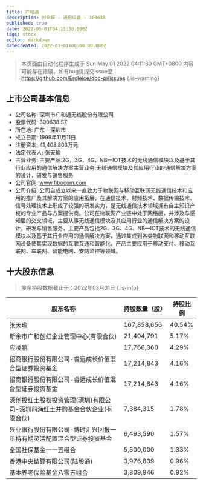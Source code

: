```yaml
---
title: 广和通
description: 创业板 - 通信设备 - 300638
published: true
date: 2022-05-01T04:11:30.000Z
tags: stock
editor: markdown
dateCreated: 2022-01-01T00:00:00.000Z
---
```


> 本页面由自动化程序生成于 Sun May 01 2022 04:11:30 GMT+0800
> 内容可能存在错误，如有bug请提交issue至：https://github.com/Eroleice/doc-pi/issues
{.is-warning}

## 上市公司基本信息
- 公司名称: 深圳市广和通无线股份有限公司
- 股票代码: 300638.SZ
- 所在地: 广东 - 深圳市
- 成立日期: 1999年11月11日
- 注册资本: 41,408.803万元
- 法定代表人: 张天瑜
- 主营业务: 主要产品:2G，3G，4G，NB—IOT技术的无线通信模块以及基于其行业应用的通信解决方案主营业务:无线通信模块及其应用行业的通信解决方案的设计，研发与销售服务
- 公司官网: www.fibocom.com
- 公司介绍: 公司自成立以来一直致力于物联网与移动互联网无线通信技术和应用的推广及其解决方案的应用拓展，在通信技术、射频技术、数据传输技术、信号处理技术上形成了较强的研发实力，是无线通信技术领域拥有自主知识产权的专业产品与方案提供商。公司在物联网产业链中处于网络层，并涉及与感知层的交叉领域，主要从事无线通信模块及其应用行业的通信解决方案的设计，研发与销售服务，主要产品包括2G、3G、4G、NB—IOT技术的无线通信模块以及基于其行业应用的通信解决方案，通过集成到各类物联网和移动互联网设备使其实现数据的互联互通和智能化，产品主要应用于移动支付、移动互联网、车联网、智能电网、安防监控等领域。


## 十大股东信息
> 股东持股数据截止于：2022年03月31日
{.is-info}

| 股东名称 | 持股数量（股） | 持股比例 |
| --- | --- | --- |
| 张天瑜 | 167,858,656 | 40.54% |
| 新余市广和创虹企业管理中心(有限合伙) | 21,404,791 | 5.17% |
| 应凌鹏 | 17,766,360 | 4.29% |
| 招商银行股份有限公司-睿远成长价值混合型证券投资基金 | 17,214,843 | 4.16% |
| 招商银行股份有限公司-睿远成长价值混合型证券投资基金 | 17,214,843 | 4.16% |
| 深创投红土股权投资管理(深圳)有限公司-深圳前海红土并购基金合伙企业(有限合伙) | 7,384,315 | 1.78% |
| 兴业银行股份有限公司-博时汇兴回报一年持有期灵活配置混合型证券投资基金 | 6,493,590 | 1.57% |
| 全国社保基金一一五组合 | 5,500,000 | 1.33% |
| 香港中央结算有限公司(陆股通) | 3,976,839 | 0.96% |
| 基本养老保险基金八零五组合 | 3,809,946 | 0.92% |




